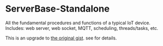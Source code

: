 # ServerBase-Standalone
All the fundamental procedures and functions of a typical IoT device. Includes: web server, web socket, MQTT, scheduling, threads/tasks, etc.

This is an upgrade to [the original gist](https://gist.github.com/LaudixGit/81918f77ade144ed13487a0696495f20). see for details.
